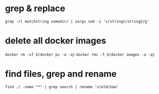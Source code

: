 # grep & replace

`grep -rl matchstring somedir/ | xargs sed -i 's/string1/string2/g'`

# delete all docker images

`docker rm -vf $(docker ps -a -q)`
`docker rmi -f $(docker images -a -q)`

# find files, grep and rename

`find ./ -name "*" | grep search | rename 's/old/new'`

